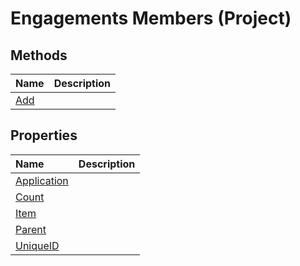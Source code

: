 
# Engagements Members (Project)




## Methods
<a name="methods"> </a>



|**Name**|**Description**|
|:-----|:-----|
|[Add](c3871f6a-ce2f-d0ae-ed91-658afaae25dd.md)||

## Properties
<a name="properties"> </a>



|**Name**|**Description**|
|:-----|:-----|
|[Application](6e4c0204-6955-9298-e47a-357f1a600b5f.md)||
|[Count](e0d95ca6-50e9-c180-81bb-d1579a6d2405.md)||
|[Item](959abd12-3c55-25b9-2411-36a5b1f3bed7.md)||
|[Parent](dfd17c98-de11-ab6d-b7bb-9c0df3b1114e.md)||
|[UniqueID](35e9e64a-5ab9-ffda-2002-cb5a2b40eb7e.md)||
